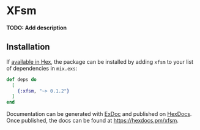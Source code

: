 # XFsm

**TODO: Add description**

## Installation

If [available in Hex](https://hex.pm/docs/publish), the package can be installed
by adding `xfsm` to your list of dependencies in `mix.exs`:

```elixir
def deps do
  [
    {:xfsm, "~> 0.1.2"}
  ]
end
```

Documentation can be generated with [ExDoc](https://github.com/elixir-lang/ex_doc)
and published on [HexDocs](https://hexdocs.pm). Once published, the docs can
be found at <https://hexdocs.pm/xfsm>.

